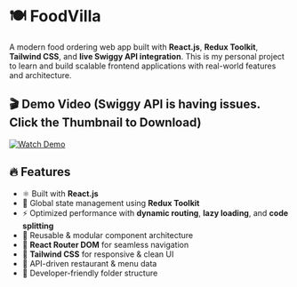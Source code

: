 # 🍽️ FoodVilla

A modern food ordering web app built with **React.js**, **Redux Toolkit**, **Tailwind CSS**, and **live Swiggy API integration**. This is my personal project to learn and build scalable frontend applications with real-world features and architecture.

## 🎬 Demo Video (Swiggy API is having issues. Click the Thumbnail to Download)

[![Watch Demo](./src/DemoVideo/FoodVillaThumbnail.png)](./src/DemoVideo/FoodVillaDemo.mp4)





## 🔥 Features

- ⚛️ Built with **React.js**
- 🛒 Global state management using **Redux Toolkit**
- ⚡ Optimized performance with **dynamic routing**, **lazy loading**, and **code splitting**
- 🧩 Reusable & modular component architecture
- 🧭 **React Router DOM** for seamless navigation
- 🎨 **Tailwind CSS** for responsive & clean UI
- 🔗 API-driven restaurant & menu data
- 💚 Developer-friendly folder structure



